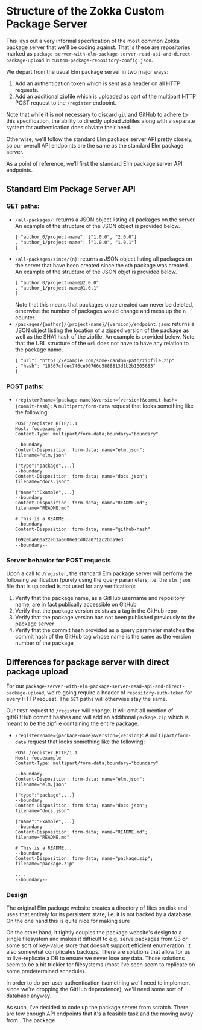 # Structure of the Zokka Custom Package Server

This lays out a very informal specification of the most common Zokka package
server that we'll be coding against. That is these are repositories marked as
`package-server-with-elm-package-server-read-api-and-direct-package-upload` in
`custom-package-repository-config.json`.

We depart from the usual Elm package server in two major ways:

1. Add an authentication token which is sent as a header on all HTTP requests.
2. Add an additional zipfile which is uploaded as part of the multipart HTTP
   POST request to the `/register` endpoint.

Note that while it is not necessary to discard `git` and GitHub to adhere to
this specification, the ability to directly upload zipfiles along with a
separate system for authentication does obviate their need.

Otherwise, we'll follow the standard Elm package server API pretty closely, so
our overall API endpoints are the same as the standard Elm package server.

As a point of reference, we'll first the standard Elm package server API
endpoints.

## Standard Elm Package Server API

### GET paths:

+ `/all-packages/`: returns a JSON object listing all packages on the server.
  An example of the structure of the JSON object is provided below.
  ```
  { "author_0/project-name": ["1.0.0", "2.0.0"]
  , "author_1/project-name": ["1.0.0", "1.0.1"]
  }
  ```
+ `/all-packages/since/{n}`: returns a JSON object listing all packages on the
  server that have been created since the `n`th package was created. An example
  of the structure of the JSON objet is provided below.
  ```
  [ "author_0/project-name@2.0.0"
  , "author_1/project-name@1.0.1"
  ]
  ```
  Note that this means that packages once created can never be deleted,
  otherwise the number of packages would change and mess up the `n` counter.
+ `/packages/{author}/{project-name}/{version}/endpoint.json`: returns a JSON
  object listing the location of a zipped version of the package as well as the
  SHA1 hash of the zipfile. An example is provided below. Note that the
  URL structure of the `url` does not have to have any relation to the package
  name.
  ```
  { "url": "https://example.com/some-random-path/zipfile.zip"
  , "hash": "18367cfdec746ce00766c5888813d1b2b1305685"
  }
  ```

### POST paths:

+ `/register?name={package-name}&version={version}&commit-hash={commit-hash}`: A
  `multipart/form-data` request that looks something like the following:
  ```
  POST /register HTTP/1.1
  Host: foo.example
  Content-Type: multipart/form-data;boundary="boundary"

  --boundary
  Content-Disposition: form-data; name="elm.json"; filename="elm.json"

  {"type":"package",...}
  --boundary
  Content-Disposition: form-data; name="docs.json"; filename="docs.json"

  {"name":"Example",...}
  --boundary
  Content-Disposition: form-data; name="README.md"; filename="README.md"

  # This is a README...
  --boundary
  Content-Disposition: form-data; name="github-hash"

  16920ba660a22eb1a6606e1cd02a0712c2bda9e3
  --boundary--
  ```

### Server behavior for POST requests

Upon a call to `/register`, the standard Elm package server will perform the
following verification (purely using the query parameters, i.e. the `elm.json`
file that is uploaded is not used for any verification):
1. Verify that the package name, as a GitHub username and repository name, are
   in fact publically accessible on GitHub
2. Verify that the package version exists as a tag in the GitHub repo
3. Verify that the package version has not been published previously to the
   package server
4. Verify that the commit hash provided as a query parameter matches the commit
   hash of the GitHub tag whose name is the same as the version number of the
   package

## Differences for package server with direct package upload

For our
`package-server-with-elm-package-server-read-api-and-direct-package-upload`,
we're going require a header of `repository-auth-token` for every HTTP request.
The `GET` paths will otherwise stay the same.

Our `POST` request to `/register` will change. It will omit all mention of
git/GitHub commit hashes and will add an additional `package.zip` which is meant
to be the zipfile containing the entire package.

+ `/register?name={package-name}&version={version}`: A
  `multipart/form-data` request that looks something like the following:
  ```
  POST /register HTTP/1.1
  Host: foo.example
  Content-Type: multipart/form-data;boundary="boundary"

  --boundary
  Content-Disposition: form-data; name="elm.json"; filename="elm.json"

  {"type":"package",...}
  --boundary
  Content-Disposition: form-data; name="docs.json"; filename="docs.json"

  {"name":"Example",...}
  --boundary
  Content-Disposition: form-data; name="README.md"; filename="README.md"

  # This is a README...
  --boundary
  Content-Disposition: form-data; name="package.zip"; filename="package.zip"

  ....
  --boundary--
  ```

### Design

The original Elm package website creates a directory of files on disk and uses
that entirely for its persistent state, i.e. it is not backed by a database.
On the one hand this is quite nice for making sure

On the other hand, it tightly couples the package website's design to a single
filesystem and makes it difficult to e.g. serve packages from S3 or some sort of
key-value store that doesn't support efficient enumeration. It also somewhat
complicates backups. There are solutions that allow for us to live-replicate a
DB to ensure we never lose any data. Those solutions seem to be a bit trickier
for filesystems (most I've seen seem to replicate on some predetermined
schedule).

In order to do per-user authentication (something we'll need to implement since
we're dropping the GitHub dependence), we'll need some sort of database anyway.

As such, I've decided to code up the package server from scratch. There are few
enough API endpoints that it's a feasible task and the moving away from . The package
